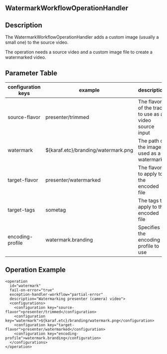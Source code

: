 ## WatermarkWorkflowOperationHandler

## Description
The WatermarkWorkflowOperationHandler adds a custom image (usually a small one) to the source video.

The operation needs a source video and a custom image file to create a watermarked video.

## Parameter Table

|configuration keys       |example                                            |description|
|------------------------ |---------------------------------------------------|---------------------------------------------------------------------|
|source-flavor            |presenter/trimmed                                  |The flavor of the track to use as a video source input|
|watermark                |${karaf.etc}/branding/watermark.png                |The path of the image used as a watermark|
|target-flavor            |presenter/watermarked                              |The flavor to apply to the encoded file|
|target-tags              |sometag                                            |The tags to apply to the encoded file |
|encoding-profile         |watermark.branding                                 |Specifies the encoding profile to use |

## Operation Example

    <operation
      id="watermark"
      fail-on-error="true"
      exception-handler-workflow="partial-error"
      description="Watermarking presenter (camera) video">
      <configurations>
        <configuration key="source-flavor">presenter/trimmed</configuration>
        <configuration key="watermark">${karaf.etc}/branding/watermark.png</configuration>
        <configuration key="target-flavor">presenter/watermarked</configuration>
        <configuration key="encoding-profile">watermark.branding</configuration>
      </configurations>
    </operation>
